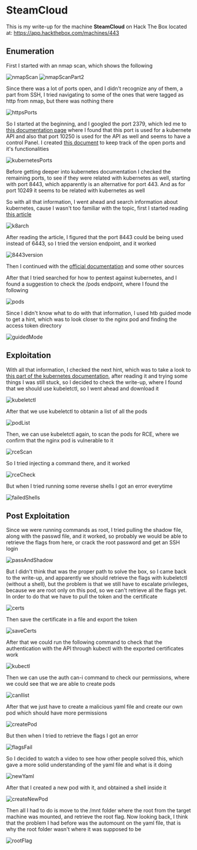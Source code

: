 # SteamCloud

This is my write-up for the machine **SteamCloud** on Hack The Box located at: https://app.hackthebox.com/machines/443

## Enumeration

First I started with an nmap scan, which shows the following

![nmapScan](./res/SteamCloud/nmapScan.png)
![nmapScanPart2](./res/SteamCloud/nmapScanPart2.png)

Since there was a lot of ports open, and I didn't recognize any of them, a part from SSH, I tried navigating to some of the ones that were tagged as http from nmap, but there was nothing there

![httpsPorts](./res/SteamCloud/httpsPorts.png)

So I started at the beginning, and I googled the port 2379, which led me to [this documentation page](https://kubernetes.io/docs/reference/networking/ports-and-protocols/) where I found that this port is used for a kubernete API and also that port 10250 is used for the API as well and seems to have a control Panel. I created [this document](./res/SteamCloud/ports.md) to keep track of the open ports and it's functionalities

![kubernetesPorts](./res/SteamCloud/kubernetesPorts.png)

Before getting deeper into kubernetes documentation I checked the remaining ports, to see if they were related with kubernetes as well, starting with port 8443, which apparently is an alternative for port 443. And as for port 10249 it seems to be related with kubernetes as well

So with all that information, I went ahead and search information about kubernetes, cause I wasn't too familiar with the topic, first I started reading [this article](https://securitylabs.datadoghq.com/articles/kubernetes-security-fundamentals-part-2/)

![k8arch](./res/SteamCloud/k8arch.png)

After reading the article, I figured that the port 8443 could be being used instead of 6443, so I tried the version endpoint, and it worked

![8443version](./res/SteamCloud/8443version.png)

Then I continued with the [official documentation](https://kubernetes.io/docs/concepts/overview/) and some other sources

After that I tried searched for how to pentest against kubernetes, and I found a suggestion to check the /pods endpoint, where I found the following

![pods](./res/SteamCloud/pods.png)

Since I didn't know what to do with that information, I used htb guided mode to get a hint, which was to look closer to the nginx pod and finding the access token directory

![guidedMode](./res/SteamCloud/guidedMode.png)

## Exploitation

With all that information, I checked the next hint, which was to take a look to [this part of the kubernetes documentation](https://kubernetes.io/docs/concepts/storage/volumes/), after reading it and trying some things I was still stuck, so I decided to check the write-up, where I found that we should use kubeletctl, so I went ahead and download it

![kubeletctl](./res/SteamCloud/kubeletctl.png)

After that we use kubeletctl to obtanin a list of all the pods

![podList](./res/SteamCloud/podList.png)

Then, we can use kubeletctl again, to scan the pods for RCE, where we confirm that the nginx pod is vulnerable to it

![rceScan](./res/SteamCloud/rceScan.png)

So I tried injecting a command there, and it worked

![rceCheck](./res/SteamCloud/rceCheck.png)

But when I tried running some reverse shells I got an error everytime

![failedShells](./res/SteamCloud/failedShells.png)

## Post Exploitation

Since we were running commands as root, I tried pulling the shadow file, along with the passwd file, and it worked, so probably we would be able to retrieve the flags from here, or crack the root password and get an SSH login

![passAndShadow](./res/SteamCloud/passAndShadow.png)

But I didn't think that was the proper path to solve the box, so I came back to the write-up, and apparently we should retrieve the flags with kubeletctl (without a shell), but the problem is that we still have to escalate privileges, because we are root only on this pod, so we can't retrieve all the flags yet. In order to do that we have to pull the token and the certificate

![certs](./res/SteamCloud/certs.png)

Then save the certificate in a file and export the token

![saveCerts](./res/SteamCloud/saveCerts.png)

After that we could run the following command to check that the authentication with the API through kubectl with the exported certificates work

![kubectl](./res/SteamCloud/kubectl.png)

Then we can use the auth can-i command to check our permissions, where we could see that we are able to create pods

![canIlist](./res/SteamCloud/canIlist.png)

After that we just have to create a malicious yaml file and create our own pod which should have more permissions

![createPod](./res/SteamCloud/createPod.png)

But then when I tried to retrieve the flags I got an error

![flagsFail](./res/SteamCloud/flagsFail.png)

So I decided to watch a video to see how other people solved this, which gave a more solid understanding of the yaml file and what is it doing

![newYaml](./res/SteamCloud/newYaml.png)

After that I created a new pod with it, and obtained a shell inside it

![createNewPod](./res/SteamCloud/createNewPod.png)

Then all I had to do is move to the /mnt folder where the root from the target machine was mounted, and retrieve the root flag. Now looking back, I think that the problem I had before was the automount on the yaml file, that is why the root folder wasn't where it was supposed to be

![rootFlag](./res/SteamCloud/rootFlag.png)
